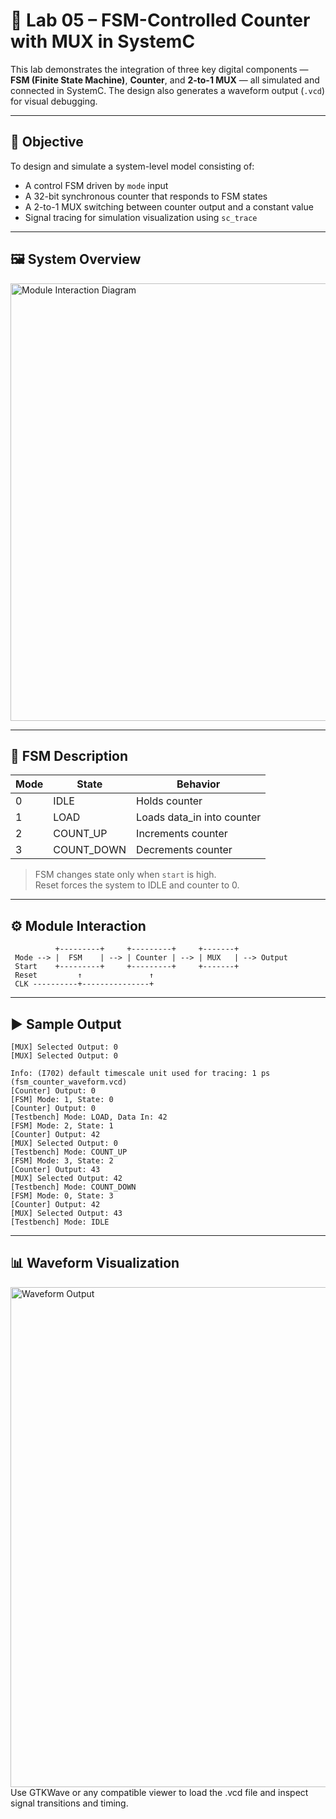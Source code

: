 # 🔁 Lab 05 – FSM-Controlled Counter with MUX in SystemC

This lab demonstrates the integration of three key digital components — **FSM (Finite State Machine)**, **Counter**, and **2-to-1 MUX** — all simulated and connected in SystemC. The design also generates a waveform output (`.vcd`) for visual debugging.

---

## 🎯 Objective

To design and simulate a system-level model consisting of:
- A control FSM driven by `mode` input
- A 32-bit synchronous counter that responds to FSM states
- A 2-to-1 MUX switching between counter output and a constant value
- Signal tracing for simulation visualization using `sc_trace`

---
## 🖼️ System Overview

<img src="images/module_interaction.jpg" alt="Module Interaction Diagram" width="700"/>

---
## 🧩 FSM Description

| Mode | State      | Behavior                  |
|------|------------|---------------------------|
| 0    | IDLE       | Holds counter             |
| 1    | LOAD       | Loads data_in into counter|
| 2    | COUNT_UP   | Increments counter        |
| 3    | COUNT_DOWN | Decrements counter        |

> FSM changes state only when `start` is high.  
> Reset forces the system to IDLE and counter to 0.

---

## ⚙️ Module Interaction

```text
          +---------+     +---------+     +-------+
 Mode --> |  FSM    | --> | Counter | --> | MUX   | --> Output
 Start    +---------+     +---------+     +-------+
 Reset         ↑               ↑
 CLK ----------+---------------+
```
---
## ▶️ Sample Output

```code
[MUX] Selected Output: 0
[MUX] Selected Output: 0

Info: (I702) default timescale unit used for tracing: 1 ps (fsm_counter_waveform.vcd)
[Counter] Output: 0
[FSM] Mode: 1, State: 0
[Counter] Output: 0
[Testbench] Mode: LOAD, Data In: 42
[FSM] Mode: 2, State: 1
[Counter] Output: 42
[MUX] Selected Output: 0
[Testbench] Mode: COUNT_UP
[FSM] Mode: 3, State: 2
[Counter] Output: 43
[MUX] Selected Output: 42
[Testbench] Mode: COUNT_DOWN
[FSM] Mode: 0, State: 3
[Counter] Output: 42
[MUX] Selected Output: 43
[Testbench] Mode: IDLE
```
---

## 📊 Waveform Visualization
<img src="images/fsm_counter_waveform.jpg" alt="Waveform Output" width="800"/>
Use GTKWave or any compatible viewer to load the .vcd file and inspect signal transitions and timing.

